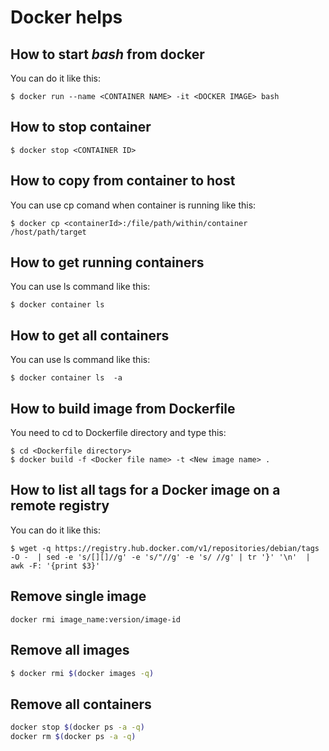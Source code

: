 # Docker helps
## How to start *bash* from docker
You can do it like this:
```
$ docker run --name <CONTAINER NAME> -it <DOCKER IMAGE> bash
```
## How to stop container
```
$ docker stop <CONTAINER ID>
```
## How to copy from container to host
You can use cp comand when container is running like this:
```
$ docker cp <containerId>:/file/path/within/container /host/path/target
```
## How to get running containers
You can use ls command like this:
```
$ docker container ls 
```
## How to get all containers
You can use ls command like this:
```
$ docker container ls  -a
```
## How to build image from Dockerfile
You need to cd to Dockerfile directory and type this:
```
$ cd <Dockerfile directory>
$ docker build -f <Docker file name> -t <New image name> .
```
## How to list all tags for a Docker image on a remote registry
You can do it like this:
```
$ wget -q https://registry.hub.docker.com/v1/repositories/debian/tags -O -  | sed -e 's/[][]//g' -e 's/"//g' -e 's/ //g' | tr '}' '\n'  | awk -F: '{print $3}'
```
## Remove single image
```
docker rmi image_name:version/image-id
```
## Remove all images
```bash
$ docker rmi $(docker images -q)
```
## Remove all containers
```bash
docker stop $(docker ps -a -q)
docker rm $(docker ps -a -q)
```

